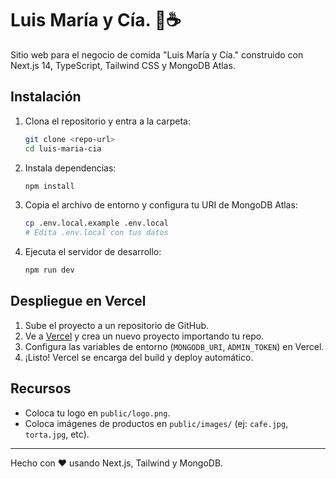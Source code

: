 # Luis María y Cía. 🍰☕

Sitio web para el negocio de comida "Luis María y Cía." construido con Next.js 14, TypeScript, Tailwind CSS y MongoDB Atlas.

## Instalación

1. Clona el repositorio y entra a la carpeta:
   ```bash
   git clone <repo-url>
   cd luis-maria-cia
   ```
2. Instala dependencias:
   ```bash
   npm install
   ```
3. Copia el archivo de entorno y configura tu URI de MongoDB Atlas:
   ```bash
   cp .env.local.example .env.local
   # Edita .env.local con tus datos
   ```
4. Ejecuta el servidor de desarrollo:
   ```bash
   npm run dev
   ```

## Despliegue en Vercel

1. Sube el proyecto a un repositorio de GitHub.
2. Ve a [Vercel](https://vercel.com/) y crea un nuevo proyecto importando tu repo.
3. Configura las variables de entorno (`MONGODB_URI`, `ADMIN_TOKEN`) en Vercel.
4. ¡Listo! Vercel se encarga del build y deploy automático.

## Recursos
- Coloca tu logo en `public/logo.png`.
- Coloca imágenes de productos en `public/images/` (ej: `cafe.jpg`, `torta.jpg`, etc).

---

Hecho con ❤️ usando Next.js, Tailwind y MongoDB. 